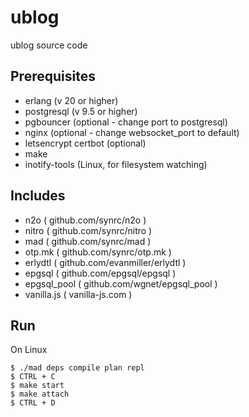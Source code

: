 # ublog
ublog source code


Prerequisites
-------------
* erlang (v 20 or higher)
* postgresql (v 9.5 or higher)
* pgbouncer (optional - change port to postgresql)
* nginx (optional - change websocket_port to default)
* letsencrypt certbot (optional)
* make
* inotify-tools (Linux, for filesystem watching)

Includes
---
* n2o ( github.com/synrc/n2o )
* nitro ( github.com/synrc/nitro )
* mad ( github.com/synrc/mad )
* otp.mk ( github.com/synrc/otp.mk )
* erlydtl ( github.com/evanmiller/erlydtl )
* epgsql ( github.com/epgsql/epgsql )
* epgsql_pool ( github.com/wgnet/epgsql_pool )
* vanilla.js ( vanilla-js.com )

Run
---
On Linux

    $ ./mad deps compile plan repl
    $ CTRL + C
    $ make start
    $ make attach
    $ CTRL + D


